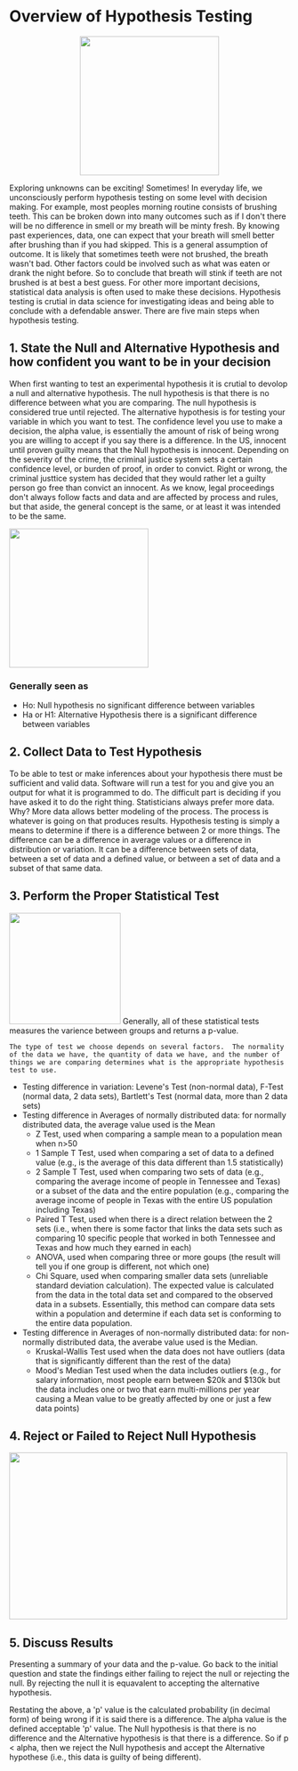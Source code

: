# Overview of Hypothesis Testing

<p align="center">
  <img src="https://images.fatherly.com/wp-content/uploads/2021/01/indiana-jones-streaming-raiders-first-scene.jpg?q=65&enable=upscale&w=600" width="250"/> 

Exploring   unknowns can be exciting!  Sometimes!  In everyday life, we unconsciously perform hypothesis testing on some level with decision making. For example, most peoples morning routine consists of brushing teeth.  This can be broken down into many outcomes such as if I don't there will be no difference in smell or my breath will be minty fresh.  By knowing past experiences, data, one can expect that your breath will smell better after brushing than if you had skipped.  This is a general assumption of outcome.  It is likely that sometimes teeth were not brushed, the breath wasn't bad.  Other factors could be involved such as what was eaten or drank the night before.  So to conclude that breath will stink if teeth are not brushed is at best a best guess.  For other more important decisions, statistical data analysis is often used to make these decisions.  Hypothesis testing is crutial in data science for investigating ideas and being able to conclude with a defendable answer.  There are five main steps when hypothesis testing.

## 1. State the Null and Alternative Hypothesis and how confident you want to be in your decision

  When first wanting to test an experimental hypothesis it is crutial to devolop a null and alternative hypothesis.  The null hypothesis is that there is no difference between what you are comparing.  The null hypothesis is considered true until rejected.  The alternative hypothesis is for testing your variable in which you want to test.  The confidence level you use to make a decision, the alpha value, is essentially the amount of risk of being wrong you are willing to accept if you say there is a difference.  In the US, innocent until proven guilty means that the Null hypothesis is innocent.  Depending on the severity of the crime, the criminal justice system sets a certain confidence level, or burden of proof, in order to convict.  Right or wrong, the criminal justtice system has decided that they would rather let a guilty person go free than convict an innocent.  As we know, legal proceedings don't always follow facts and data and are affected by process and rules, but that aside, the general concept is the same, or at least it was intended to be the same.  
  

<img src="http://utee63lakop1ozmny1lmo13a-wpengine.netdna-ssl.com/files/newsletter/I-am-the-null-hypothesis.jpg" width="250"/>

### Generally seen as
- Ho: Null hypothesis no significant difference between variables
- Ha or H1: Alternative Hypothesis there is a significant difference between variables
  
## 2. Collect Data to Test Hypothesis
  
  To be able to test or make inferences about your hypothesis there must be sufficient and valid data.  Software will run a test for you and give you an output for what it is programmed to do.  The difficult part is deciding if you have asked it to do the right thing.  Statisticians always prefer more data.  Why?  More data allows better modeling of the process.  The process is whatever is going on that produces results.  Hypothesis testing is simply a means to determine if there is a difference between 2 or more things.  The difference can be a difference in average values or a difference in distribution or variation.  It can be a difference between sets of data, between a set of data and a defined value, or between a set of data and a subset of that same data.   
  
## 3. Perform the Proper Statistical Test
  
 <img src=https://compote.slate.com/images/4bb1d42b-e0d3-4bfa-9b85-103b63977542.jpg width="200"> Generally, all of these statistical tests measures the varience between groups and returns a p-value.  

    The type of test we choose depends on several factors.  The normality of the data we have, the quantity of data we have, and the number of things we are comparing determines what is the appropriate hypothesis test to use.
- Testing difference in variation:  Levene's Test (non-normal data), F-Test (normal data, 2 data sets), Bartlett's Test (normal data, more than 2 data sets)
- Testing difference in Averages of normally distributed data: for normally distributed data, the average value used is the Mean
  - Z Test, used when comparing a sample mean to a population mean when n>50 
  - 1 Sample T Test, used when comparing a set of data to a defined value (e.g., is the average of this data different than 1.5 statistically)
  - 2 Sample T Test, used when comparing two sets of data (e.g., comparing the average income of people in Tennessee and Texas) or a subset of the data and the entire population (e.g., comparing the average income of people in Texas with the entire US population including Texas)
  - Paired T Test, used when there is a direct relation between the 2 sets (i.e., when there is some factor that links the data sets such as comparing 10 specific people that worked in both Tennessee and Texas and how much they earned in each)
  - ANOVA, used when comparing three or more goups (the result will tell you if one group is different, not which one)
  - Chi Square, used when comparing smaller data sets (unreliable standard deviation calculation).  The expected value is calculated from the data in the total data set and compared to the observed data in a subsets.  Essentially, this method can compare data sets within a population and determine if each data set is conforming to the entire data population.
- Testing difference in Averages of non-normally distributed data:  for non-normally distributed data, the averabe value used is the Median.
  - Kruskal-Wallis Test used when the data does not have outliers (data that is significantly different than the rest of the data)
  - Mood's Median Test used when the data includes outliers (e.g., for salary information, most people earn between $20k and $130k but the data includes one or two that earn multi-millions per year causing a Mean value to be greatly affected by one or just a few data points)

## 4. Reject or Failed to Reject Null Hypothesis
<img src="https://user-images.githubusercontent.com/100227270/159238521-26e0bf91-a6b1-4ffa-9561-477164162b23.png" width="500" height="300" />
  
## 5. Discuss Results
Presenting a summary of your data and the p-value.  Go back to the initial question and state the findings either failing to reject the null or rejecting the null.  By rejecting the null it is equavalent to accepting the alternative hypothesis.
  
  Restating the above, a 'p' value is the calculated probability (in decimal form) of being wrong if it is said there is a difference.  The alpha value is the defined acceptable 'p' value.  The Null hypothesis is that there is no difference and the Alternative hypothesis is that there is a difference.  So if p < alpha, then we reject the Null hypothesis and accept the Alternative hypothese (i.e., this data is guilty of being different).
